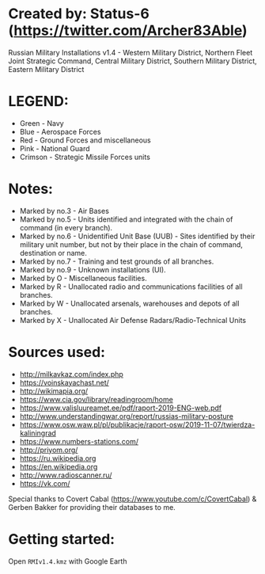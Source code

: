 # Created by: Status-6 (https://twitter.com/Archer83Able)

Russian Military Installations v1.4 - Western Military District, Northern Fleet Joint Strategic Command, Central Military District, Southern Military District, Eastern Military District 

# LEGEND:

- Green - Navy
- Blue - Aerospace Forces 
- Red - Ground Forces and miscellaneous
- Pink - National Guard
- Crimson - Strategic Missile Forces units


# Notes:

- Marked by no.3 - Air Bases
- Marked by no.5 - Units identified and integrated with the chain of command (in every branch).
- Marked by no.6 - Unidentified Unit Base (UUB) - Sites identified by their military unit number, but not by their place in the chain of command, destination or name.
- Marked by no.7 - Training and test grounds of all branches.
- Marked by no.9 - Unknown installations (UI).
- Marked by O - Miscellaneous facilities.
- Marked by R - Unallocated radio and communications facilities of all branches.
- Marked by W - Unallocated arsenals, warehouses and depots of all branches.
- Marked by X - Unallocated Air Defense Radars/Radio-Technical Units

# Sources used:

- http://milkavkaz.com/index.php
- https://voinskayachast.net/
- http://wikimapia.org/
- https://www.cia.gov/library/readingroom/home
- https://www.valisluureamet.ee/pdf/raport-2019-ENG-web.pdf
- http://www.understandingwar.org/report/russias-military-posture
- https://www.osw.waw.pl/pl/publikacje/raport-osw/2019-11-07/twierdza-kaliningrad
- https://www.numbers-stations.com/
- http://priyom.org/
- https://ru.wikipedia.org
- https://en.wikipedia.org
- http://www.radioscanner.ru/
- https://vk.com/


Special thanks to Covert Cabal (https://www.youtube.com/c/CovertCabal) & Gerben Bakker for providing their databases to me.


# Getting started:

Open ```RMIv1.4.kmz``` with Google Earth
